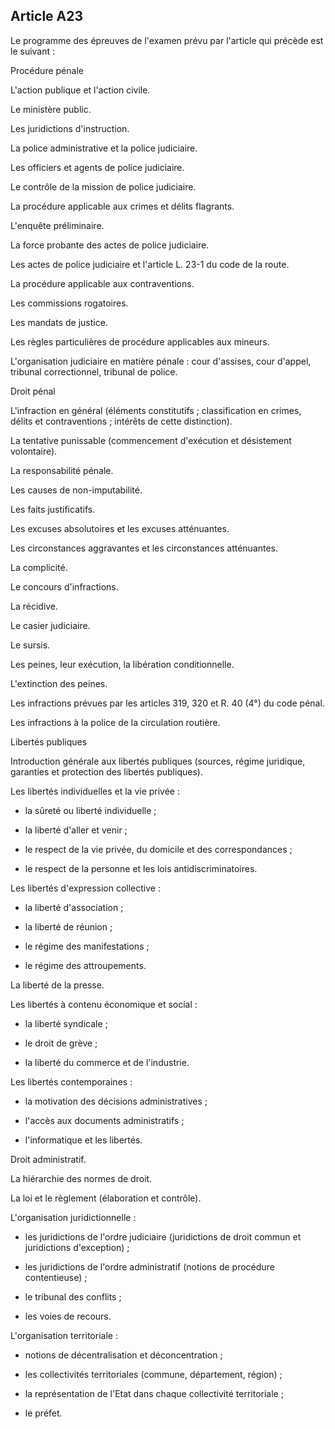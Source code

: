 Article A23
----
Le programme des épreuves de l'examen prévu par l'article qui précède est le
suivant :

Procédure pénale

L'action publique et l'action civile.

Le ministère public.

Les juridictions d'instruction.

La police administrative et la police judiciaire.

Les officiers et agents de police judiciaire.

Le contrôle de la mission de police judiciaire.

La procédure applicable aux crimes et délits flagrants.

L'enquête préliminaire.

La force probante des actes de police judiciaire.

Les actes de police judiciaire et l'article L. 23-1 du code de la route.

La procédure applicable aux contraventions.

Les commissions rogatoires.

Les mandats de justice.

Les règles particulières de procédure applicables aux mineurs.

L'organisation judiciaire en matière pénale : cour d'assises, cour d'appel,
tribunal correctionnel, tribunal de police.

Droit pénal

L'infraction en général (éléments constitutifs ; classification en crimes,
délits et contraventions ; intérêts de cette distinction).

La tentative punissable (commencement d'exécution et désistement volontaire).

La responsabilité pénale.

Les causes de non-imputabilité.

Les faits justificatifs.

Les excuses absolutoires et les excuses atténuantes.

Les circonstances aggravantes et les circonstances atténuantes.

La complicité.

Le concours d'infractions.

La récidive.

Le casier judiciaire.

Le sursis.

Les peines, leur exécution, la libération conditionnelle.

L'extinction des peines.

Les infractions prévues par les articles 319, 320 et R. 40 (4°) du code pénal.

Les infractions à la police de la circulation routière.

Libertés publiques

Introduction générale aux libertés publiques (sources, régime juridique,
garanties et protection des libertés publiques).

Les libertés individuelles et la vie privée :

- la sûreté ou liberté individuelle ;

- la liberté d'aller et venir ;

- le respect de la vie privée, du domicile et des correspondances ;

- le respect de la personne et les lois antidiscriminatoires.

Les libertés d'expression collective :

- la liberté d'association ;

- la liberté de réunion ;

- le régime des manifestations ;

- le régime des attroupements.

La liberté de la presse.

Les libertés à contenu économique et social :

- la liberté syndicale ;

- le droit de grève ;

- la liberté du commerce et de l'industrie.

Les libertés contemporaines :

- la motivation des décisions administratives ;

- l'accès aux documents administratifs ;

- l'informatique et les libertés.

Droit administratif.

La hiérarchie des normes de droit.

La loi et le règlement (élaboration et contrôle).

L'organisation juridictionnelle :

- les juridictions de l'ordre judiciaire (juridictions de droit commun et
juridictions d'exception) ;

- les juridictions de l'ordre administratif (notions de procédure contentieuse)
;

- le tribunal des conflits ;

- les voies de recours.

L'organisation territoriale :

- notions de décentralisation et déconcentration ;

- les collectivités territoriales (commune, département, région) ;

- la représentation de l'Etat dans chaque collectivité territoriale ;

- le préfet.
